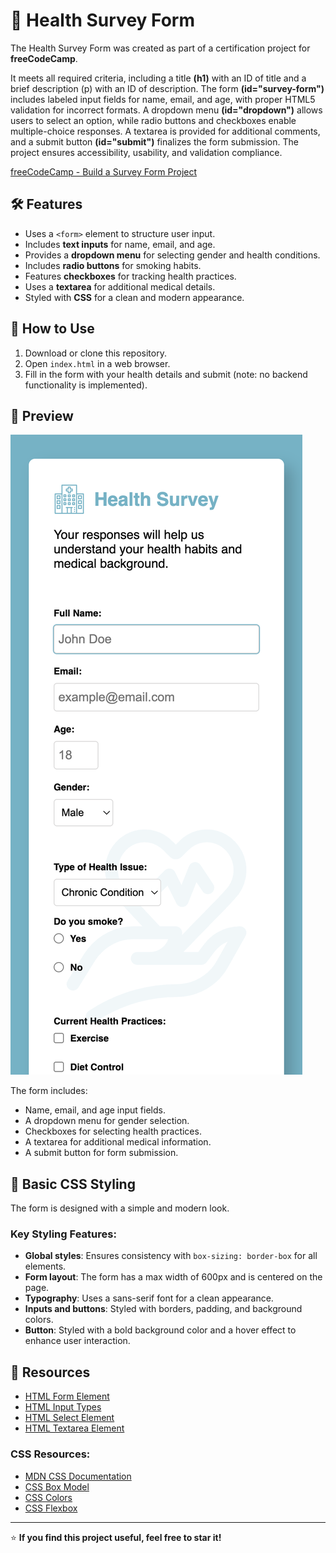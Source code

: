 # 🏥 Health Survey Form

The Health Survey Form was created as part of a certification project for **freeCodeCamp**.

It meets all required criteria, including a title **(h1)** with an ID of title and a brief description (p) with an ID of description. The form **(id="survey-form")** includes labeled input fields for name, email, and age, with proper HTML5 validation for incorrect formats. A dropdown menu **(id="dropdown")** allows users to select an option, while radio buttons and checkboxes enable multiple-choice responses. A textarea is provided for additional comments, and a submit button **(id="submit")** finalizes the form submission. The project ensures accessibility, usability, and validation compliance.

[freeCodeCamp - Build a Survey Form Project ](https://www.freecodecamp.org/learn/2022/responsive-web-design/build-a-survey-form-project/build-a-survey-form)

## 🛠 Features

- Uses a `<form>` element to structure user input.
- Includes **text inputs** for name, email, and age.
- Provides a **dropdown menu** for selecting gender and health conditions.
- Includes **radio buttons** for smoking habits.
- Features **checkboxes** for tracking health practices.
- Uses a **textarea** for additional medical details.
- Styled with **CSS** for a clean and modern appearance.

## 🚀 How to Use

1. Download or clone this repository.
2. Open `index.html` in a web browser.
3. Fill in the form with your health details and submit (note: no backend functionality is implemented).

## 📸 Preview

![Health Survey Form Screenshot](images/screenshot.png)

The form includes:

- Name, email, and age input fields.
- A dropdown menu for gender selection.
- Checkboxes for selecting health practices.
- A textarea for additional medical information.
- A submit button for form submission.

## 🎨 Basic CSS Styling

The form is designed with a simple and modern look.

### Key Styling Features:

- **Global styles**: Ensures consistency with `box-sizing: border-box` for all elements.
- **Form layout**: The form has a max width of 600px and is centered on the page.
- **Typography**: Uses a sans-serif font for a clean appearance.
- **Inputs and buttons**: Styled with borders, padding, and background colors.
- **Button**: Styled with a bold background color and a hover effect to enhance user interaction.

## 🔗 Resources

- [HTML Form Element](https://developer.mozilla.org/en-US/docs/Web/HTML/Element/form)
- [HTML Input Types](https://developer.mozilla.org/en-US/docs/Web/HTML/Element/input)
- [HTML Select Element](https://developer.mozilla.org/en-US/docs/Web/HTML/Element/select)
- [HTML Textarea Element](https://developer.mozilla.org/en-US/docs/Web/HTML/Element/textarea)

### CSS Resources:

- [MDN CSS Documentation](https://developer.mozilla.org/en-US/docs/Web/CSS)
- [CSS Box Model](https://developer.mozilla.org/en-US/docs/Web/CSS/CSS_Box_Model)
- [CSS Colors](https://developer.mozilla.org/en-US/docs/Web/CSS/color)
- [CSS Flexbox](https://developer.mozilla.org/en-US/docs/Web/CSS/CSS_Flexible_Box_Layout)

---

⭐ **If you find this project useful, feel free to star it!**
